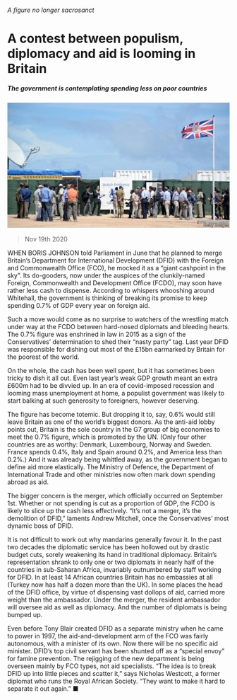 ###### A figure no longer sacrosanct

# A contest between populism, diplomacy and aid is looming in Britain 

##### The government is contemplating spending less on poor countries 

![image](images/20201121_BRP502.jpg) 

> Nov 19th 2020 

WHEN BORIS JOHNSON told Parliament in June that he planned to merge Britain’s Department for International Development (DFID) with the Foreign and Commonwealth Office (FCO), he mocked it as a “giant cashpoint in the sky”. Its do-gooders, now under the auspices of the clunkily-named Foreign, Commonwealth and Development Office (FCDO), may soon have rather less cash to dispense. According to whispers whooshing around Whitehall, the government is thinking of breaking its promise to keep spending 0.7% of GDP every year on foreign aid.

Such a move would come as no surprise to watchers of the wrestling match under way at the FCDO between hard-nosed diplomats and bleeding hearts. The 0.7% figure was enshrined in law in 2015 as a sign of the Conservatives’ determination to shed their “nasty party” tag. Last year DFID was responsible for dishing out most of the £15bn earmarked by Britain for the poorest of the world.


On the whole, the cash has been well spent, but it has sometimes been tricky to dish it all out. Even last year’s weak GDP growth meant an extra £600m had to be divvied up. In an era of covid-imposed recession and looming mass unemployment at home, a populist government was likely to start balking at such generosity to foreigners, however deserving.

The figure has become totemic. But dropping it to, say, 0.6% would still leave Britain as one of the world’s biggest donors. As the anti-aid lobby points out, Britain is the sole country in the G7 group of big economies to meet the 0.7% figure, which is promoted by the UN. (Only four other countries are as worthy: Denmark, Luxembourg, Norway and Sweden. France spends 0.4%, Italy and Spain around 0.2%, and America less than 0.2%.) And it was already being whittled away, as the government began to define aid more elastically. The Ministry of Defence, the Department of International Trade and other ministries now often mark down spending abroad as aid.

The bigger concern is the merger, which officially occurred on September 1st. Whether or not spending is cut as a proportion of GDP, the FCDO is likely to slice up the cash less effectively. “It’s not a merger, it’s the demolition of DFID,” laments Andrew Mitchell, once the Conservatives’ most dynamic boss of DFID.

It is not difficult to work out why mandarins generally favour it. In the past two decades the diplomatic service has been hollowed out by drastic budget cuts, sorely weakening its hand in traditional diplomacy. Britain’s representation shrank to only one or two diplomats in nearly half of the countries in sub-Saharan Africa, invariably outnumbered by staff working for DFID. In at least 14 African countries Britain has no embassies at all (Turkey now has half a dozen more than the UK). In some places the head of the DFID office, by virtue of dispensing vast dollops of aid, carried more weight than the ambassador. Under the merger, the resident ambassador will oversee aid as well as diplomacy. And the number of diplomats is being bumped up.

Even before Tony Blair created DFID as a separate ministry when he came to power in 1997, the aid-and-development arm of the FCO was fairly autonomous, with a minister of its own. Now there will be no specific aid minister. DFID’s top civil servant has been shunted off as a “special envoy” for famine prevention. The rejigging of the new department is being overseen mainly by FCO types, not aid specialists. “The idea is to break DFID up into little pieces and scatter it,” says Nicholas Westcott, a former diplomat who runs the Royal African Society. “They want to make it hard to separate it out again.” ■

